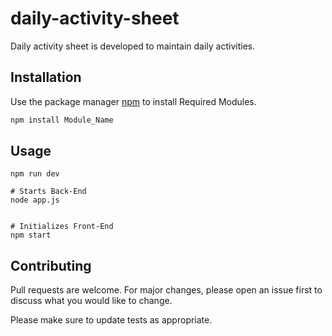 # daily-activity-sheet

Daily activity sheet is developed to maintain daily activities.

## Installation

Use the package manager [npm](https://www.npmjs.com/) to install Required Modules.

```bash
npm install Module_Name
```

## Usage

```NodeJS
npm run dev

# Starts Back-End
node app.js


# Initializes Front-End
npm start
```

## Contributing

Pull requests are welcome. For major changes, please open an issue first
to discuss what you would like to change.

Please make sure to update tests as appropriate.
